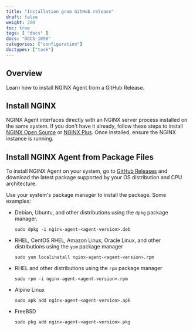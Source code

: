 ```yaml
---
title: "Installation grom GitHub release"
draft: false
weight: 200
toc: true
tags: [ "docs" ]
docs: "DOCS-1090"
categories: ["configuration"]
doctypes: ["task"]
---
```


## Overview

Learn how to install NGINX Agent from a GitHub Release.

## Install NGINX

NGINX Agent interfaces directly with an NGINX server process installed on the same system. If you don't have it already, follow these steps to install [NGINX Open Source](https://www.nginx.com/resources/wiki/start/topics/tutorials/install/) or [NGINX Plus](https://docs.nginx.com/nginx/admin-guide/installing-nginx/installing-nginx-plus/). Once installed, ensure the NGINX instance is running.

## Install NGINX Agent from Package Files

To install NGINX Agent on your system, go to [GitHub Releases](https://github.com/nginx/agent/releases) and download the latest package supported by your OS distribution and CPU architecture.

Use your system's package manager to install the package. Some examples:

- Debian, Ubuntu, and other distributions using the `dpkg` package manager.

  ```shell
  sudo dpkg -i nginx-agent-<agent-version>.deb
  ```

- RHEL, CentOS RHEL, Amazon Linux, Oracle Linux, and other distributions using the `yum` package manager

  ```shell
  sudo yum localinstall nginx-agent-<agent-version>.rpm
  ```

- RHEL and other distributions using the `rpm` package manager

  ```shell
  sudo rpm -i nginx-agent-<agent-version>.rpm
  ```

- Alpine Linux

  ```shell
  sudo apk add nginx-agent-<agent-version>.apk
  ```

- FreeBSD

  ```shell
  sudo pkg add nginx-agent-<agent-version>.pkg
  ```
